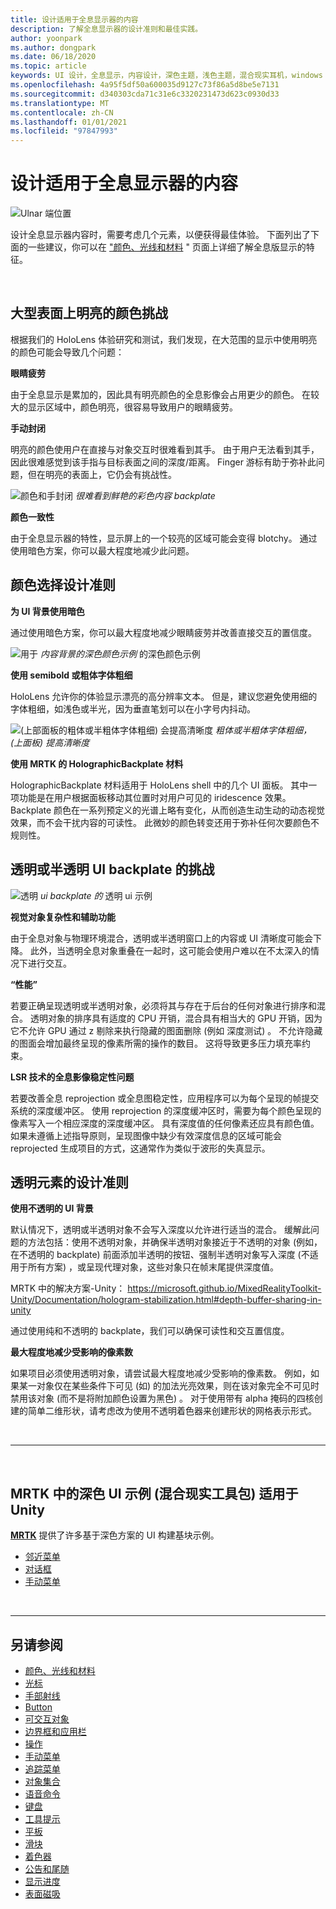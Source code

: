 ```yaml
---
title: 设计适用于全息显示器的内容
description: 了解全息显示器的设计准则和最佳实践。
author: yoonpark
ms.author: dongpark
ms.date: 06/18/2020
ms.topic: article
keywords: UI 设计，全息显示，内容设计，深色主题，浅色主题，混合现实耳机，windows mixed reality 耳机，虚拟现实耳机，HoloLens，MRTK，混合现实工具包，设计，像素
ms.openlocfilehash: 4a95f5df50a600035d9127c73f86a5d8be5e7131
ms.sourcegitcommit: d340303cda71c31e6c3320231473d623c0930d33
ms.translationtype: MT
ms.contentlocale: zh-CN
ms.lasthandoff: 01/01/2021
ms.locfileid: "97847993"
---
```

# <a name="designing-content-for-holographic-display"></a>设计适用于全息显示器的内容

![Ulnar 端位置](images/UX_Hero_DarkTheme.jpg)

设计全息显示器内容时，需要考虑几个元素，以便获得最佳体验。 下面列出了下面的一些建议，你可以在 ["颜色、光线和材料](color-light-and-materials.md) " 页面上详细了解全息版显示的特征。

<br>

## <a name="challenges-with-bright-color-on-a-large-surface"></a>大型表面上明亮的颜色挑战 
根据我们的 HoloLens 体验研究和测试，我们发现，在大范围的显示中使用明亮的颜色可能会导致几个问题： 

**眼睛疲劳** 

由于全息显示是累加的，因此具有明亮颜色的全息影像会占用更少的颜色。 在较大的显示区域中，颜色明亮，很容易导致用户的眼睛疲劳。 

**手动封闭** 

明亮的颜色使用户在直接与对象交互时很难看到其手。 由于用户无法看到其手，因此很难感觉到该手指与目标表面之间的深度/距离。 Finger 游标有助于弥补此问题，但在明亮的表面上，它仍会有挑战性。 

![颜色和手封闭 ](images/color_handocclusion.jpg)
 *很难看到鲜艳的彩色内容 backplate*

**颜色一致性**

由于全息显示器的特性，显示屏上的一个较亮的区域可能会变得 blotchy。 通过使用暗色方案，你可以最大程度地减少此问题。 

## <a name="design-guidelines-for-color-choices"></a>颜色选择设计准则

**为 UI 背景使用暗色**

通过使用暗色方案，你可以最大程度地减少眼睛疲劳并改善直接交互的置信度。 

![用于 ](images/color_dark_examples.jpg)
 *内容背景的深色颜色示例* 的深色颜色示例

**使用 semibold 或粗体字体粗细**

HoloLens 允许你的体验显示漂亮的高分辨率文本。 但是，建议您避免使用细的字体粗细，如浅色或半光，因为垂直笔划可以在小字号内抖动。 

![ (上部面板的粗体或半粗体字体粗细) 会提高清晰度 ](images/color_font_examples.jpg)
 *粗体或半粗体字体粗细， (上面板) 提高清晰度*

**使用 MRTK 的 HolographicBackplate 材料**

HolographicBackplate 材料适用于 HoloLens shell 中的几个 UI 面板。 其中一项功能是在用户根据面板移动其位置时对用户可见的 iridescence 效果。 Backplate 颜色在一系列预定义的光谱上略有变化，从而创造生动生动的动态视觉效果，而不会干扰内容的可读性。 此微妙的颜色转变还用于弥补任何次要颜色不规则性。 


## <a name="challenges-with-transparent-or-translucent-ui-backplate"></a>透明或半透明 UI backplate 的挑战 

![透明 ](images/color_transparent_examples.jpg)
 *ui backplate 的* 透明 ui 示例

**视觉对象复杂性和辅助功能**

由于全息对象与物理环境混合，透明或半透明窗口上的内容或 UI 清晰度可能会下降。 此外，当透明全息对象重叠在一起时，这可能会使用户难以在不太深入的情况下进行交互。

**“性能”**

若要正确呈现透明或半透明对象，必须将其与存在于后台的任何对象进行排序和混合。 透明对象的排序具有适度的 CPU 开销，混合具有相当大的 GPU 开销，因为它不允许 GPU 通过 z 剔除来执行隐藏的图面删除 (例如 深度测试) 。 不允许隐藏的图面会增加最终呈现的像素所需的操作的数目。 这将导致更多压力填充率约束。

**LSR 技术的全息影像稳定性问题**

若要改善全息 reprojection 或全息图稳定性，应用程序可以为每个呈现的帧提交系统的深度缓冲区。 使用 reprojection 的深度缓冲区时，需要为每个颜色呈现的像素写入一个相应深度的深度缓冲区。 具有深度值的任何像素还应具有颜色值。 如果未遵循上述指导原则，呈现图像中缺少有效深度信息的区域可能会 reprojected 生成项目的方式，这通常作为类似于波形的失真显示。


## <a name="design-guidelines-for-transparent-elements"></a>透明元素的设计准则

**使用不透明的 UI 背景**

默认情况下，透明或半透明对象不会写入深度以允许进行适当的混合。 缓解此问题的方法包括：使用不透明对象，并确保半透明对象接近于不透明的对象 (例如，在不透明的 backplate) 前面添加半透明的按钮、强制半透明对象写入深度 (不适用于所有方案) ，或呈现代理对象，这些对象只在帧末尾提供深度值。

MRTK 中的解决方案-Unity： https://microsoft.github.io/MixedRealityToolkit-Unity/Documentation/hologram-stabilization.html#depth-buffer-sharing-in-unity  

通过使用纯和不透明的 backplate，我们可以确保可读性和交互置信度。

**最大程度地减少受影响的像素数**

如果项目必须使用透明对象，请尝试最大程度地减少受影响的像素数。 例如，如果某一对象仅在某些条件下可见 (如) 的加法光亮效果，则在该对象完全不可见时禁用该对象 (而不是将附加颜色设置为黑色) 。 对于使用带有 alpha 掩码的四核创建的简单二维形状，请考虑改为使用不透明着色器来创建形状的网格表示形式。 

<br/>

---

<br/>

## <a name="dark-ui-examples-in-mrtk-mixed-reality-toolkit-for-unity"></a>MRTK 中的深色 UI 示例 (混合现实工具包) 适用于 Unity

**[MRTK](https://github.com/Microsoft/MixedRealityToolkit-Unity)** 提供了许多基于深色方案的 UI 构建基块示例。

* [邻近菜单](https://microsoft.github.io/MixedRealityToolkit-Unity/Documentation/README_NearMenu.html)
* [对话框](https://microsoft.github.io/MixedRealityToolkit-Unity/Assets/MRTK/SDK/Experimental/Dialog/README_Dialog.html)
* [手动菜单](https://microsoft.github.io/MixedRealityToolkit-Unity/Documentation/README_HandMenu.html)

<br>

---

## <a name="see-also"></a>另请参阅

* [颜色、光线和材料](color-light-and-materials.md)
* [光标](cursors.md)
* [手部射线](point-and-commit.md)
* [Button](button.md)
* [可交互对象](interactable-object.md)
* [边界框和应用栏](app-bar-and-bounding-box.md)
* [操作](direct-manipulation.md)
* [手动菜单](hand-menu.md)
* [追踪菜单](near-menu.md)
* [对象集合](object-collection.md)
* [语音命令](voice-input.md)
* [键盘](keyboard.md)
* [工具提示](tooltip.md)
* [平板](slate.md)
* [滑块](slider.md)
* [着色器](shader.md)
* [公告和尾随](billboarding-and-tag-along.md)
* [显示进度](progress.md)
* [表面磁吸](surface-magnetism.md)
